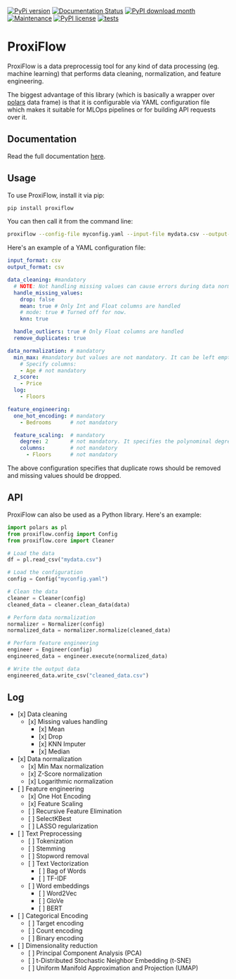 [![PyPi version](https://badgen.net/pypi/v/proxiflow/)](https://pypi.org/project/proxiflow)
[![Documentation Status](https://readthedocs.org/projects/proxiflow/badge/?version=latest)](https://proxiflow.readthedocs.io/en/latest/?badge=latest)
[![PyPI download month](https://img.shields.io/pypi/dm/proxiflow.svg)](https://pypi.python.org/pypi/proxiflow/)
[![Maintenance](https://img.shields.io/badge/Maintained%3F-yes-green.svg)](https://github.com/itsmartintomes/proxiflow/graphs/commit-activity)
[![PyPI license](https://img.shields.io/pypi/l/proxiflow.svg)](https://pypi.python.org/pypi/proxiflow/)
[![tests](https://github.com/itsmartintomes/proxiflow/actions/workflows/tests.yml/badge.svg)](https://github.com/itsmartintomes/proxiflow/actions/workflows/tests.yml)


# ProxiFlow

ProxiFlow is a data preprocessig tool for any kind of data processing (eg. machine learning) that performs
data cleaning, normalization, and feature engineering.

The biggest advantage of this library (which is basically a wrapper over [polars](https://github.com/pola-rs/polars) data frame) is that it is configurable via YAML configuration file which makes it suitable for MLOps pipelines or for building API requests over it.

## Documentation
Read the full documentation [here](http://proxiflow.readthedocs.io/).

## Usage

To use ProxiFlow, install it via pip:

```bash
pip install proxiflow
```

You can then call it from the command line:

```bash
proxiflow --config-file myconfig.yaml --input-file mydata.csv --output-file cleaned_data.csv
```

Here\'s an example of a YAML configuration file:

```yaml
input_format: csv
output_format: csv

data_cleaning: #mandatory
  # NOTE: Not handling missing values can cause errors during data normalization
  handle_missing_values:
    drop: false
    mean: true # Only Int and Float columns are handled 
    # mode: true # Turned off for now. 
    knn: true

  handle_outliers: true # Only Float columns are handled
  remove_duplicates: true

data_normalization: # mandatory
  min_max: #mandatory but values are not mandatory. It can be left empty
    # Specify columns:
    - Age # not mandatory
  z_score: 
    - Price 
  log:
    - Floors

feature_engineering:
  one_hot_encoding: # mandatory
    - Bedrooms      # not mandatory

  feature_scaling:  # mandatory
    degree: 2       # not mandatory. It specifies the polynominal degree
    columns:        # not mandatory
      - Floors      # not mandatory
```

The above configuration specifies that duplicate rows should be removed
and missing values should be dropped.

## API

ProxiFlow can also be used as a Python library. Here\'s an example:

```python
import polars as pl
from proxiflow.config import Config
from proxiflow.core import Cleaner

# Load the data
df = pl.read_csv("mydata.csv")

# Load the configuration
config = Config("myconfig.yaml")

# Clean the data
cleaner = Cleaner(config)
cleaned_data = cleaner.clean_data(data)

# Perform data normalization
normalizer = Normalizer(config)
normalized_data = normalizer.normalize(cleaned_data)

# Perform feature engineering
engineer = Engineer(config)
engineered_data = engineer.execute(normalized_data)

# Write the output data
engineered_data.write_csv("cleaned_data.csv")
```

## Log

-   \[x\] Data cleaning
    - \[x\] Missing values handling
        - \[x\] Mean
        - \[x\] Drop
        - \[x\] KNN Imputer 
        - \[x\] Median
-   \[x\] Data normalization
    - \[x\] Min Max normalization
    - \[x\] Z-Score normalization
    - \[x\] Logarithmic normalization
-   \[ ] Feature engineering
    - \[x\] One Hot Encoding
    - \[x\] Feature Scaling
    - \[ ] Recursive Feature Elimination
    - \[ ] SelectKBest
    - \[ ] LASSO regularization
-   \[ ] Text Preprocessing
    - \[ ] Tokenization
    - \[ ] Stemming
    - \[ ] Stopword removal
    - \[ ] Text Vectorization
        - \[ ] Bag of Words
        - \[ ] TF-IDF
    - \[ ] Word embeddings
        -  \[ ] Word2Vec
        -  \[ ] GloVe
        -  \[ ] BERT
- \[ ] Categorical Encoding
    - \[ ] Target encoding
    - \[ ] Count encoding
    - \[ ] Binary encoding
- \[ ] Dimensionality reduction
    - \[ ] Principal Component Analysis (PCA)
    - \[ ] t-Distributed Stochastic Neighbor Embedding (t-SNE)
    - \[ ] Uniform Manifold Approximation and Projection (UMAP) 

